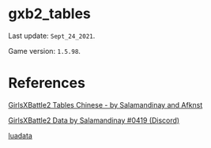 # gxb2_tables

Last update: `Sept_24_2021`.

Game version: `1.5.98`.

# References

[GirlsXBattle2 Tables Chinese - by Salamandinay and Afknst](https://docs.google.com/spreadsheets/d/1BjbP3idmRVeBVPRaE5wyyyTwM7gAv0vH4ZXIQ3S8xbM/edit#gid=725990214)

[GirlsXBattle2 Data by Salamandinay #0419 (Discord)](https://docs.google.com/spreadsheets/d/14LepRzkMoStHXfFlnGFAPcUH99zCoALY6m0qysrRlgA/edit#gid=1187364502)

[luadata](https://github.com/leafvmaple/luadata)
